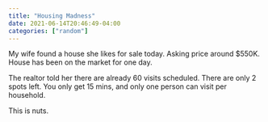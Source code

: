 ```yaml
---
title: "Housing Madness"
date: 2021-06-14T20:46:49-04:00
categories: ["random"]
---
```


My wife found a house she likes for sale today. Asking price around $550K. House has been on the market for one day.

The realtor told her there are already 60 visits scheduled. There are only 2 spots left. You only get 15 mins, and only one person can visit per household.

This is nuts.